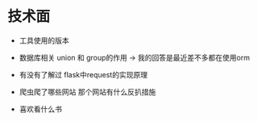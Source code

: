# 技术面
- 工具使用的版本

- 数据库相关 union 和 group的作用 -> 我的回答是最近差不多都在使用orm

- 有没有了解过 flask中request的实现原理

- 爬虫爬了哪些网站 那个网站有什么反扒措施

- 喜欢看什么书